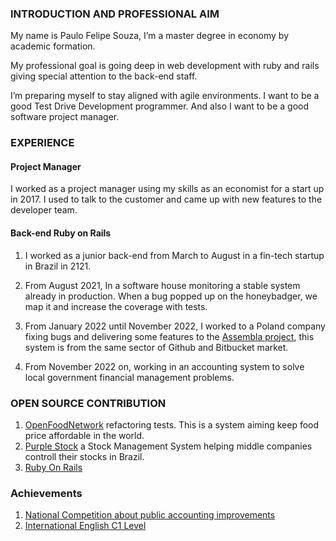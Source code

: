 ### INTRODUCTION AND PROFESSIONAL AIM

My name is Paulo Felipe Souza, I’m a master degree in economy by academic formation.

My professional goal is going deep in web development with ruby and rails giving special attention to the back-end staff.

I’m preparing myself to stay aligned with agile environments. I want to be a good Test Drive Development programmer. And also I want to be a good software project manager.

### EXPERIENCE
#### Project Manager

 I worked as a project manager using my skills as an economist for a start up in 2017. I used to talk to the customer and came up with new features to the developer team.

#### Back-end Ruby on Rails

  1. I worked as a junior back-end from March to August in a fin-tech startup in Brazil in 2121.
    
  2. From August 2021, In a software house monitoring a stable system already in production. When a bug popped up on the honeybadger, we map it and increase the coverage with tests.
    
  3. From January 2022 until November 2022, I worked to a Poland company fixing bugs and delivering some features to the [Assembla project]([url](https://assembla-inc.assembla.com/p/home)), this system is from the same sector of Github and Bitbucket market.

   4. From November 2022 on, working in an accounting system to solve local government financial management problems. 
   
### OPEN SOURCE CONTRIBUTION
   1. [OpenFoodNetwork](https://github.com/openfoodfoundation/openfoodnetwork) refactoring tests. This is a system aiming keep food price affordable in the world.
   2. [Purple Stock](https://github.com/Purple-Stock/open-erp) a Stock Management System helping middle companies controll their stocks in Brazil.
   3. [Ruby On Rails](https://github.com/rails/rails/pull/44123)

### Achievements
1. [National Competition about public accounting improvements](https://www.gov.br/economia/pt-br/assuntos/planejamento-e-assuntos-economicos/orcamento-federal/noticias/premio-sof-e-entregue-para-monografia-sobre-riscos-na-elaboracao-do-orcamento)
2. [International English C1 Level](https://www.efset.org/cert/1ok2z7)

